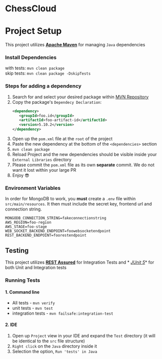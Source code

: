 # ChessCloud

# Project Setup

This project utilizes **[Apache Maven](https://maven.apache.org/)** for managing `Java` dependencies

### Install Dependencies

with tests: ``mvn clean package``\
skip tests: ``mvn clean package -DskipTests``

### Steps for adding a dependency

1. Search for and select your desired package within [MVN Repository](https://mvnrepository.com/)
2. Copy the package's `Dependecy Declaration`:
   ```xml
   <dependency>
      <groupId>foo.id</groupId>
      <artifactId>foo-artifact-id</artifactId>
      <version>5.10.2</version>
   </dependency>
   ```
3. Open up the `pom.xml` file at the `root` of the project
4. Paste the new dependency at the bottom of the `<dependencies>` section
5. ``mvn clean package``
6. Reload Project and the new dependencies should be visible inside your `External Libraries` directory
7. Please commit the `pom.xml` file as its own **separate** commit. We do not want it lost within your large PR
8. Enjoy :sunglasses:

### Environment Variables

In order for MongoDB to work, you **must** create a `.env` file within `src/main/resources`. It then must include the
secret
key, frontend url and connection string.

```text
MONGODB_CONNECTION_STRING=fakeconnectionstring
AWS_REGION=foo-region
AWS_STAGE=foo-stage
WEB_SOCKET_BACKEND_ENDPOINT=foowebsocketendpoint
REST_BACKEND_ENDPOINT=foorestendpoint
```

## Testing

This project utilizes **[REST Assured](https://rest-assured.io/)** for Integration Tests and *
*[JUnit 5](https://junit.org/junit5/docs/current/user-guide/)** for both Unit and
Integration tests

### Running Tests

#### 1. Command line

- All tests - ``mvn verify``
- unit tests - ``mvn test``
- integration tests - ``mvn failsafe:integration-test``

#### 2. IDE

1. Open up `Project` view in your IDE and expand the `Test` directory (it will be identical to the `src` file structure)
2. `Right click` on the `Java` directory inside it
3. Selection the option, `Run 'tests' in Java`